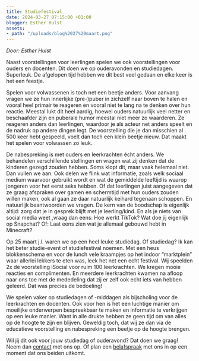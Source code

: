 ```yaml
---
title: Studiefestival
date: 2024-03-27 07:15:00 +01:00
blogger: Esther Hulst
assets:
- path: "/uploads/blog%2027%20maart.png"
---
```


*Door: Esther Hulst*

Naast voorstellingen voor leerlingen spelen we ook voorstellingen voor ouders en docenten. Dit doen we op ouderavonden en studiedagen. Superleuk. De afgelopen tijd hebben we dit best veel gedaan en elke keer is het een feestje. 

Spelen voor volwassenen is toch net een beetje anders. Voor aanvang vragen we ze hun innerlijke (pre-)puber in zichzelf naar boven te halen en vooral heel primair te reageren en vooral niet te lang na te denken over hun reactie. Meestal lukt dit heel aardig, hoewel ouders natuurlijk veel netter en beschaafder zijn en puberale humor meestal niet meer zo waarderen. Ze reageren anders dan leerlingen, waardoor je als acteur net anders speelt en de nadruk op andere dingen legt. De voorstelling die je dan misschien al 500 keer hebt gespeeld, voelt dan toch een klein beetje nieuw. Dat maakt het spelen voor volwassen zo leuk.

De nabespreking is met ouders en leerkrachten écht anders. We behandelen verschillende stellingen en vragen wat zij denken dat de kinderen gezegd zouden hebben. Soms klopt dit, maar vaak helemaal niet. Dan vullen we aan. Ook delen we flink wat informatie, zoals welk sociaal medium waarvoor gebruikt wordt en wat de gemiddelde leeftijd is waarop jongeren voor het eerst seks hebben. Of dat leerlingen juist aangegeven dat ze graag afspraken over gamen en schermtijd met hun ouders zouden willen maken, ook al gaan ze daar natuurlijk keihard tegenaan schoppen. En natuurlijk beantwoorden we vragen. De kern van de boodschap is eigenlijk altijd: zorg dat je in gesprek blijft met je leerling/kind. En als je niets van social media weet ,vraag dan eens: Hoe werkt TikTok? Wat doe jij eigenlijk op Snapchat? Of: Laat eens zien wat je allemaal gebouwd hebt in Minecraft?

Op 25 maart j.l. waren we op een heel leuke studiedag. Of studiedag? Ik kan het beter studie-event of studiefestival noemen. Met een heus blokkenschema en voor de lunch vele kraampjes op het indoor “marktplein” waar allerlei lekkers te eten was, leek het net een echt festival. Wij speelden 2x de voorstelling iSocial voor ruim 100 leerkrachten. We kregen mooie reacties en complimenten. En meerdere leerkrachten kwamen na afloop naar ons toe met de mededeling dat zij er zelf ook echt iets van hebben geleerd. Dat was precies de bedoeling! 

We spelen vaker op studiedagen of -middagen als bijscholing voor de leerkrachten en docenten. Ook voor hen is het een luchtige manier om moeilijke onderwerpen bespreekbaar te maken en informatie te verkrijgen op een leuke manier. Want in alle drukte hebben ze geen tijd om van alles op de hoogte te zijn en blijven. Geweldig toch, dat wij ze dan via de educatieve voorstelling en nabespreking een beetje op de hoogte brengen.

Wil jij dit ook voor jouw studiedag of ouderavond? Dat doen we graag! Neem dan [contact](https://www.opde1sterij.nl/contact/) met ons op. Of plan een [belafspraak](https://calendly.com/opde1sterij/bellen-voor-meer-info) met ons in op een moment dat ons beiden uitkomt.
